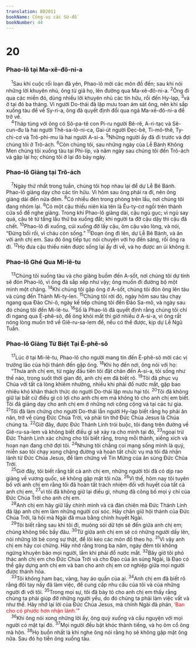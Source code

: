 ```yaml
---
translation: BD2011
bookName: Công-vụ các Sứ-đồ 
bookNumber: 44
---
```


<div class="title"><h1>20</h1><h3>Phao-lô tại Ma-xê-đô-ni-a</h3></div>
<span class="verse cong_20_1"> <sup>1</sup>Sau khi cuộc rối loạn đã yên, Phao-lô mời các môn đồ đến; sau khi nói những lời khuyên nhủ, ông từ giã họ, lên đường qua Ma-xê-đô-ni-a. </span>
<span class="verse cong_20_2"><sup>2</sup>Ông đi qua các miền đó, dùng nhiều lời khuyên nhủ các tín hữu, rồi đến Hy-lạp, </span>
<span class="verse cong_20_3"><sup>3</sup>và ở tại đó ba tháng. Vì người Do-thái đã lập mưu toan ám sát ông, nên khi sắp xuống tàu để về Sy-ri-a, ông đã quyết định đổi qua ngả Ma-xê-đô-ni-a để trở về.<br/></span>
<span class="verse cong_20_4"> <sup>4</sup>Tháp tùng với ông có Sô-pa-tê con Pi-ru người Bê-rê, A-ri-tạc và Sê-cun-đu là hai người Thê-sa-lô-ni-ca, Gai-út người Ðẹc-bê, Ti-mô-thê, Ty-chi-cơ và Trô-phi-mu là hai người A-si-a. </span>
<span class="verse cong_20_5"><sup>5</sup>Những người ấy đã đi trước và đợi chúng tôi ở Trô-ách. </span>
<span class="verse cong_20_6"><sup>6</sup>Còn chúng tôi, sau những ngày của Lễ Bánh Không Men chúng tôi xuống tàu tại Phi-líp, và năm ngày sau chúng tôi đến Trô-ách và gặp lại họ; chúng tôi ở lại đó bảy ngày.<br/></span>
<div class="title"><h3>Phao-lô Giảng tại Trô-ách</h3></div>
<span class="verse cong_20_7"> <sup>7</sup>Ngày thứ nhất trong tuần, chúng tôi họp nhau lại để dự Lễ Bẻ Bánh. Phao-lô giảng dạy cho các tín hữu. Vì hôm sau ông phải ra đi, nên ông giảng dài đến nửa đêm. </span>
<span class="verse cong_20_8"><sup>8</sup>Có nhiều đèn trong phòng trên lầu, nơi chúng tôi đang nhóm lại. </span>
<span class="verse cong_20_9"><sup>9</sup>Có một cậu thiếu niên kia tên là Êu-ty-cơ ngồi trên thành cửa sổ để nghe giảng. Trong khi Phao-lô giảng dài, cậu ngủ gục; vì ngủ say quá, cậu té từ tầng lầu thứ ba xuống đất; khi người ta đỡ cậu dậy thì cậu đã chết. </span>
<span class="verse cong_20_10"><sup>10</sup>Phao-lô đi xuống, cúi xuống đỡ lấy cậu, ôm cậu vào lòng, và nói, “Ðừng bối rối, vì cháu còn sống.” </span>
<span class="verse cong_20_11"><sup>11</sup>Ðoạn ông đi lên, dự Lễ Bẻ Bánh, và ăn với anh chị em. Sau đó ông tiếp tục nói chuyện với họ đến sáng, rồi ông ra đi. </span>
<span class="verse cong_20_12"><sup>12</sup>Họ đưa cậu thiếu niên được sống lại ấy đi về, và họ được an ủi không ít.<br/></span>
<div class="title"><h3>Phao-lô Ghé Qua Mi-lê-tu</h3></div>
<span class="verse cong_20_13"> <sup>13</sup>Chúng tôi xuống tàu và cho giăng buồm đến A-sốt, nơi chúng tôi dự tính sẽ đón Phao-lô, vì ông đã sắp xếp như vậy; ông muốn đi đường bộ một mình một chặng. </span>
<span class="verse cong_20_14"><sup>14</sup>Khi chúng tôi gặp ông ở A-sốt, chúng tôi đón ông lên tàu và cùng đến Thành Mi-ty-len. </span>
<span class="verse cong_20_15"><sup>15</sup>Chúng tôi rời đó, ngày hôm sau tàu chạy ngang qua Ðảo Chi-ô, ngày kế tiếp chúng tôi đến Ðảo Sa-mô, và ngày sau đó chúng tôi đến Mi-lê-tu. </span>
<span class="verse cong_20_16"><sup>16</sup>Số là Phao-lô đã quyết định rằng chúng tôi chỉ đi ngang qua Ê-phê-sô, để ông khỏi mất thì giờ nhiều ở A-si-a, vì ông rất nóng lòng muốn trở về Giê-ru-sa-lem để, nếu có thể được, kịp dự Lễ Ngũ Tuần.<br/></span>
<div class="title"><h3>Phao-lô Giảng Từ Biệt Tại Ê-phê-sô</h3></div>
<span class="verse cong_20_17"> <sup>17</sup>Lúc ở tại Mi-lê-tu, Phao-lô cho người mang tin đến Ê-phê-sô mời các vị trưởng lão của hội thánh đến gặp ông. </span>
<span class="verse cong_20_18"><sup>18</sup>Khi họ đến nơi, ông nói với họ:<br/> “Thưa anh chị em, từ ngày đầu tiên tôi đặt chân đến A-si-a, tôi sống như thế nào, trong suốt thời gian đó, anh chị em đã biết rõ. </span>
<span class="verse cong_20_19"><sup>19</sup>Tôi đã phục vụ Chúa với tất cả lòng khiêm nhường, nhiều khi phải đổ nước mắt, gặp bao nhiêu khó khăn thách thức do người Do-thái lập mưu hại tôi. </span>
<span class="verse cong_20_20"><sup>20</sup>Tôi đã không giữ lại bất cứ điều gì có lợi cho anh chị em mà không tỏ cho anh chị em biết. Tôi đã giảng dạy cho anh chị em ở những nơi công cộng và tại các tư gia. </span>
<span class="verse cong_20_21"><sup>21</sup>Tôi đã làm chứng cho người Do-thái lẫn người Hy-lạp biết rằng họ phải ăn năn, trở về cùng Ðức Chúa Trời, và phải tin thờ Ðức Chúa Jesus là Chúa chúng ta. </span>
<span class="verse cong_20_22"><sup>22</sup>Giờ đây, được Ðức Thánh Linh trói buộc, tôi đang trên đường về Giê-ru-sa-lem và không biết điều gì sẽ xảy ra cho mình tại đó, </span>
<span class="verse cong_20_23"><sup>23</sup>ngoại trừ Ðức Thánh Linh xác chứng cho tôi biết rằng, trong mỗi thành, xiềng xích và hoạn nạn đang chờ đợi tôi. </span>
<span class="verse cong_20_24"><sup>24</sup>Nhưng tôi chẳng coi mạng sống mình là quý, miễn sao tôi chạy xong chặng đường và hoàn tất chức vụ mà tôi đã nhận lãnh từ Ðức Chúa Jesus, để làm chứng về Tin Mừng của ân sủng Ðức Chúa Trời.<br/></span>
<span class="verse cong_20_25"> <sup>25</sup>Giờ đây, tôi biết rằng tất cả anh chị em, những người tôi đã có dịp rao giảng về vương quốc, sẽ không gặp mặt tôi nữa. </span>
<span class="verse cong_20_26"><sup>26</sup>Vì thế, hôm nay tôi tuyên bố với anh chị em rằng tôi đã hoàn tất trách nhiệm đối với huyết của tất cả anh chị em, </span>
<span class="verse cong_20_27"><sup>27</sup>vì tôi đã không giữ lại điều gì, nhưng đã công bố mọi ý chỉ của Ðức Chúa Trời cho anh chị em.<br/></span>
<span class="verse cong_20_28"> <sup>28</sup>Anh chị em hãy giữ lấy chính mình và cả đàn chiên mà Ðức Thánh Linh đã lập anh chị em làm những người coi sóc. Hãy chăn giữ hội thánh của Ðức Chúa Trời, là hội mà Ngài đã mua bằng chính huyết Ngài.<br/></span>
<span class="verse cong_20_29"> <sup>29</sup>Tôi biết rằng sau khi tôi đi, muông sói dữ tợn sẽ đến giữa anh chị em; chúng không tiếc bầy đâu. </span>
<span class="verse cong_20_30"><sup>30</sup>Từ giữa anh chị em sẽ có những người dấy lên, nói những lời bẻ cong sự thật, để lôi kéo các môn đồ theo họ. </span>
<span class="verse cong_20_31"><sup>31</sup>Vì vậy anh chị em hãy coi chừng. Hãy nhớ rằng trong ba năm, ngày đêm tôi không ngừng khuyên bảo mọi người, lắm khi phải đổ nước mắt. </span>
<span class="verse cong_20_32"><sup>32</sup>Bây giờ tôi phó thác anh chị em cho Ðức Chúa Trời và cho Ðạo của ân sủng Ngài, là Ðạo có thể gây dựng anh chị em và ban cho anh chị em cơ nghiệp giữa mọi người được thánh hóa.<br/></span>
<span class="verse cong_20_33"> <sup>33</sup>Tôi không ham bạc, vàng, hay áo quần của ai. </span>
<span class="verse cong_20_34"><sup>34</sup>Anh chị em đã biết rõ rằng đôi tay nầy đã làm việc, để cung cấp nhu cầu của tôi và của những người đi với tôi. </span>
<span class="verse cong_20_35"><sup>35</sup>Trong mọi sự, tôi đã bày tỏ cho anh chị em thấy rằng chúng ta phải giúp đỡ những người yếu, do đó chúng ta phải làm việc vất vả như thế. Hãy nhớ lại lời của Ðức Chúa Jesus, mà chính Ngài đã phán<font color="red">, ‘Ban cho có phước hơn nhận lãnh.’</font>”<br/></span>
<span class="verse cong_20_36"> <sup>36</sup>Khi ông nói xong những lời ấy, ông quỳ xuống và cầu nguyện với mọi người có mặt tại đó. </span>
<span class="verse cong_20_37"><sup>37</sup>Mọi người đều bật khóc thành tiếng, và họ ôm cổ ông mà hôn. </span>
<span class="verse cong_20_38"><sup>38</sup>Họ buồn nhất là khi nghe ông nói rằng họ sẽ không gặp mặt ông nữa. Sau đó họ tiễn ông xuống tàu.<br/></span>
